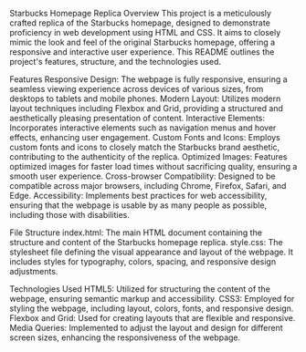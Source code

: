 Starbucks Homepage Replica
Overview
This project is a meticulously crafted replica of the Starbucks homepage, designed to demonstrate proficiency in web development using HTML and CSS. 
It aims to closely mimic the look and feel of the original Starbucks homepage, offering a responsive and interactive user experience. This README outlines the project's features, structure, and the technologies used.


Features
Responsive Design: The webpage is fully responsive, ensuring a seamless viewing experience across devices of various sizes, from desktops to tablets and mobile phones.
Modern Layout: Utilizes modern layout techniques including Flexbox and Grid, providing a structured and aesthetically pleasing presentation of content.
Interactive Elements: Incorporates interactive elements such as navigation menus and hover effects, enhancing user engagement.
Custom Fonts and Icons: Employs custom fonts and icons to closely match the Starbucks brand aesthetic, contributing to the authenticity of the replica.
Optimized Images: Features optimized images for faster load times without sacrificing quality, ensuring a smooth user experience.
Cross-browser Compatibility: Designed to be compatible across major browsers, including Chrome, Firefox, Safari, and Edge.
Accessibility: Implements best practices for web accessibility, ensuring that the webpage is usable by as many people as possible, including those with disabilities.

File Structure
index.html: The main HTML document containing the structure and content of the Starbucks homepage replica.
style.css: The stylesheet file defining the visual appearance and layout of the webpage. It includes styles for typography, colors, spacing, and responsive design adjustments.

Technologies Used
HTML5: Utilized for structuring the content of the webpage, ensuring semantic markup and accessibility.
CSS3: Employed for styling the webpage, including layout, colors, fonts, and responsive design.
Flexbox and Grid: Used for creating layouts that are flexible and responsive.
Media Queries: Implemented to adjust the layout and design for different screen sizes, enhancing the responsiveness of the webpage.
